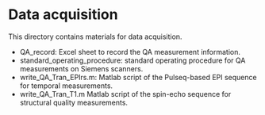 # Data acquisition
This directory contains materials for data acquisition.
* QA_record: Excel sheet to record the QA measurement information.
* standard_operating_procedure: standard operating procedure for QA measurements on Siemens scanners.
* write_QA_Tran_EPIrs.m: Matlab script of the Pulseq-based EPI sequence for temporal measurements.
* write_QA_Tran_T1.m Matlab script of the spin-echo sequence for structural quality measurements.
